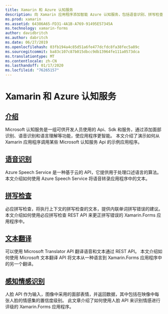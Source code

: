```yaml
---
title: Xamarin 和 Azure 认知服务
description: 向 Xamarin 应用程序添加智能 Azure 认知服务，包括语音识别、拼写检查、文本翻译和情感识别。
ms.prod: xamarin
ms.assetid: 64386A65-FD31-4A1B-A769-91495E57345A
ms.technology: xamarin-forms
author: davidbritch
ms.author: dabritch
ms.date: 06/27/2019
ms.openlocfilehash: 03fb194a4c85d51a6fe477dcfdc8fa38fec5a89c
ms.sourcegitcommit: ba83c107c87b015dbcc9db13964fe111a0573dca
ms.translationtype: MT
ms.contentlocale: zh-CN
ms.lasthandoff: 01/17/2020
ms.locfileid: "76265157"
---
```

# <a name="xamarinforms-and-azure-cognitive-services"></a>Xamarin 和 Azure 认知服务

## <a name="introductionintroductionmd"></a>[介绍](introduction.md)

Microsoft 认知服务是一组可供开发人员使用的 Api、Sdk 和服务，通过添加面部识别、语音识别和语言理解等功能，使应用程序更智能。 本文介绍了演示如何从 Xamarin 应用程序调用某些 Microsoft 认知服务 Api 的示例应用程序。

## <a name="speech-recognitionspeech-recognitionmd"></a>[语音识别](speech-recognition.md)

Azure Speech Service 是一种基于云的 API，它提供用于处理口述语言的算法。 本文介绍如何使用 Azure Speech Service 将语音转录应用程序中的文本。

## <a name="spell-checkspell-checkmd"></a>[拼写检查](spell-check.md)

必应拼写检查，将执行上下文的拼写检查的文本，提供内联单词拼写错误的建议。 本文介绍如何使用必应拼写检查 REST API 来更正拼写错误的 Xamarin.Forms 应用程序中。

## <a name="text-translationtext-translationmd"></a>[文本翻译](text-translation.md)

可以使用 Microsoft Translator API 翻译语音和文本通过 REST API。 本文介绍如何使用 Microsoft 文本翻译 API 将文本从一种语言到 Xamarin.Forms 应用程序中的另一个翻译。

## <a name="perceived-emotion-recognitionemotion-recognitionmd"></a>[感知情感识别](emotion-recognition.md)

人脸 API 作为输入，图像中采用的面部表情，并返回数据，其中包括在映像中每张人脸的情感集的置信度级别。 此文章介绍了如何使用人脸 API 来识别情感进行评级的 Xamarin.Forms 应用程序。
